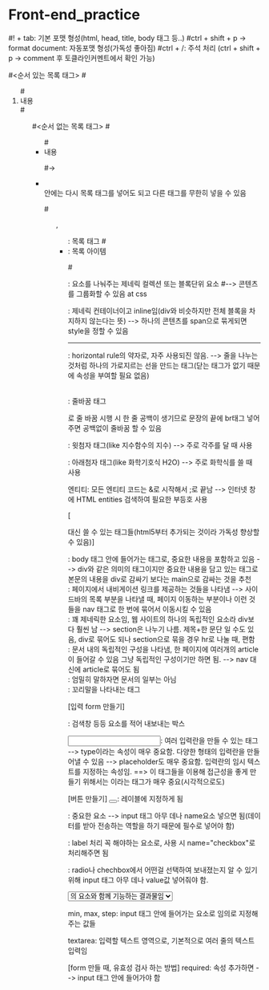 # Front-end_practice
#! + tab: 기본 포맷 형성(html, head, title, body 태그 등..)
#ctrl + shift + p -> format document: 자동포맷 형성(가독성 좋아짐)
#ctrl + /: 주석 처리 (ctrl + shift + p -> comment 후 토클라인커멘트에서 확인 가능)

#<순서 있는 목록 태그>
#<ol>
#<li>내용</li>
#<ol>

#<순서 없는 목록 태그>
#<ul>
#<li>내용</li>

#-> <li></li>안에는 다시 목록 태그를 넣어도 되고 다른 태그를 무한히 넣을 수 있음

#<ol>, <ul>: 목록 태그
#<li>: 목록 아이템


#<div></div>: 요소를 나눠주는 제네릭 컬렉션 또는 블록단위 요소
#--> 콘텐츠를 그룹화할 수 있음 at css

<span></span>: 제네릭 컨테이너이고 inline임(div와 비슷하지만 전체 블록을 차지하지 않는다는 뜻)
--> 하나의 콘텐츠를 span으로 묶게되면 style을 정할 수 있음

<hr>: horizontal rule의 약자로, 자주 사용되진 않음. 
--> 줄을 나누는 것처럼 하나의 가로지르는 선을 만드는 태그(닫는 태그가 없기 때문에 속성을 부여할 필요 없음)

<br>: 줄바꿈 태그
<p>로 줄 바꿈 시행 시 한 줄 공백이 생기므로 문장의 끝에 br태그 넣어주면 공백없이 줄바꿈 할 수 있음

<sup></sup>: 윗첨자 태그(like 지수함수의 지수)
--> 주로 각주를 달 때 사용

<sub></sub>: 아래첨자 태그(like 화학기호식 H2O)
--> 주로 화학식를 쓸 때 사용

엔티티: 모든 엔티티 코드는 &로 시작해서 ;로 끝남
--> 인터넷 창에 HTML entities 검색하여 필요한 부등호 사용

[<div></div>대신 쓸 수 있는 태그들(html5부터 추가되는 것이라 가독성 향상할 수 있음)]

<main></main>: body 태그 안에 들어가는 태그로, 중요한 내용을 포함하고 있음
--> div와 같은 의미의 태그이지만 중요한 내용을 담고 있는 태그로 본문의 내용을 div로 감싸기 보다는 main으로 감싸는 것을 추천

<nav></nav>: 페이지에서 내비게이션 링크를 제공하는 것들을 나타냄
--> 사이드바의 목록 부분을 나타낼 때, 페이지 이동하는 부분이나 이런 것들을 nav 태그로 한 번에 묶어서 이동시킬 수 있음

<section></section>: 꽤 제네릭한 요소임, 웹 사이트의 하나의 독립적인 요소라 div보다 훨씬 남
--> section은 나누기 나름. 제목+한 문단 일 수도 있음, div로 묶어도 되나 section으로 묶을 경우 hr로 	나눌 때, 편함

<article></article>: 문서 내의 독립적인 구성을 나타냄, 한 페이지에 여러개의 article이 들어갈 수 있음
		 그냥 독립적인 구성이기만 하면 됨. 
--> nav 대신에 article로 묶어도 됨

<aside></aside>: 엄밀히 말하자면 문서의 일부는 아님

<footer></footer>: 꼬리말을 나타내는 태그

[입력 form 만들기]

<form>: 검색창 등등 요소를 적어 내보내는 박스

<input>: 여러 입력란을 만들 수 있는 태그
--> type이라는 속성이 매우 중요함. 다양한 형태의 입력란을 만들어낼 수 있음
--> placeholder도 매우 중요함. 입력란의 임시 텍스트를 지정하는 속성임.
==> 이 태그들을 이용해 접근성을 좋게 만들기 위해서는 <label>이라는 태그가 매우 중요(시각적으로도)

[버튼 만들기]
<button></button>: 레이블에 지정하게 됨

<name></name>: 중요한 요소
--> input 태그 아무 데나 name요소 넣으면 됨(데이터를 받아 전송하는 역할을 하기 때문에 필수로 넣어야 함)

<checkbox>: label 처리 꼭 해야하는 요소로, 사용 시 name="checkbox"로 처리해주면 됨

<value>: radio나 chechbox에서 어떤걸 선택하여 보내졌는지 알 수 있기 위해 input 태그 아무 데나 value값 넣어줘야 함.

<select>: 드롭다운 메뉴로 사실상 <option>의 요소와 함께 기능하는 결과물임

min, max, step: input 태그 안에 들어가는 요소로 임의로 지정해주는 값들

textarea: 입력할 텍스트 영역으로, 기본적으로 여러 줄의 텍스트 입력임


[form 만들 때, 유효성 검사 하는 방법]
required: 속성 추가하면
--> input 태그 안에 들어가야 함
